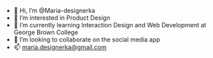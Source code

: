- 👋 Hi, I’m @Maria-designerka
- 👀 I’m interested in Product Design
- 🌱 I’m currently learning Interaction Design and Web Development at George Brown College
- 💞️ I’m looking to collaborate on the social media app
- 📫 maria.designerka@gmail.com

<!---
Maria-designerka/Maria-designerka is a ✨ special ✨ repository because its `README.md` (this file) appears on your GitHub profile.
You can click the Preview link to take a look at your changes.
--->
